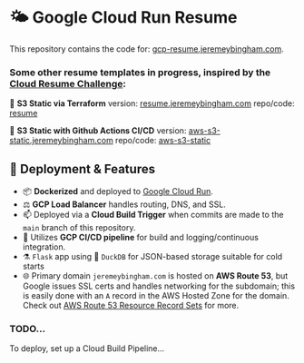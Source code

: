 # 🌤️ Google Cloud Run Resume

This repository contains the code for: [gcp-resume.jeremeybingham.com](https://gcp-resume.jeremeybingham.com).

### Some other resume templates in progress, inspired by the [Cloud Resume Challenge](https://cloudresumechallenge.dev/docs/the-challenge/aws/):

📝 **S3 Static via Terraform** version: [resume.jeremeybingham.com](https://resume.jeremeybingham.com) 
repo/code: [resume](https://github.com/jeremeybingham/resume)

💽 **S3 Static with Github Actions CI/CD** version: [aws-s3-static.jeremeybingham.com](https://aws-s3-static.jeremeybingham.com) 
repo/code: [aws-s3-static](https://github.com/jeremeybingham/aws-s3-static)

## 🚀 Deployment & Features

- 📦 **Dockerized** and deployed to [Google Cloud Run](https://cloud.google.com/run).
- ⚖️ **GCP Load Balancer** handles routing, DNS, and SSL.
- 📫 Deployed via a **Cloud Build Trigger** when commits are made to the `main` branch of this repository.
- 🔁 Utilizes **GCP CI/CD pipeline** for build and logging/continuous integration.
- ⚗️ `Flask` app using 🦆 `DuckDB` for JSON-based storage suitable for cold starts
- 🌐 Primary domain `jeremeybingham.com` is hosted on **AWS Route 53**, but Google issues SSL certs and handles networking for the subdomain; this is easily done with an `A` record in the AWS Hosted Zone for the domain. Check out [AWS Route 53 Resource Record Sets](https://docs.aws.amazon.com/Route53/latest/DeveloperGuide/resource-record-sets-creating.html) for more.

### TODO...
To deploy, set up a Cloud Build Pipeline...
